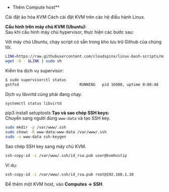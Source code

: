 * Thêm Compute host**  

Cài đặt ảo hóa KVM
Cách cài đặt KVM trên các hệ điều hành Linux.

**Cấu hình trên máy chủ KVM (Ubuntu):**  
Sau khi cấu hình máy chủ hypervisor, thực hiện các bước sau:

Với máy chủ Ubuntu, chạy script có sẵn trong kho lưu trữ Github của chúng tôi.
```bash
LINK=https://raw.githubusercontent.com/cloudspinx/linux-bash-scripts/main/webvirtcloud/debian-ubuntu-kvm-prep.sh
wget -O - $LINK | sudo sh
```
Kiểm tra dịch vụ supervisor:
```bash
$ sudo supervisorctl status
gstfsd                           RUNNING   pid 16080, uptime 0:00:48
```
Dịch vụ libvirtd cũng phải đang chạy.
```bash
systemctl status libvirtd
```
pip3 install setuptools
**Tạo và sao chép SSH keys:**  
Chuyển sang người dùng `www-data` và tạo SSH key.
```bash
sudo mkdir -p /var/www/.ssh 
sudo chown -R www-data:www-data /var/www/.ssh
sudo -u www-data ssh-keygen
```
Sao chép SSH key sang máy chủ KVM.
```bash
ssh-copy-id -i /var/www/.ssh/id_rsa.pub user@kvmhostip
```
Ví dụ:
```bash
ssh-copy-id -i /var/www/.ssh/id_rsa.pub root@192.168.1.10
```
Để thêm một KVM host, vào **Computes -> SSH**.
